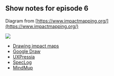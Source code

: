 Show notes for episode 6
------------------------

Diagram from [https://www.impactmapping.org/](https://www.impactmapping.org/)

![](https://www.impactmapping.org/assets/im_template.png)

* [Drawing impact maps](https://www.impactmapping.org/drawing.html)
* [Google Draw](https://docs.google.com/drawings/)
* [UXPressia](https://uxpressia.com/)
* [SpecLog](https://www.speclog.net/)
* [MindMup](https://discover.mindmup.com/)
